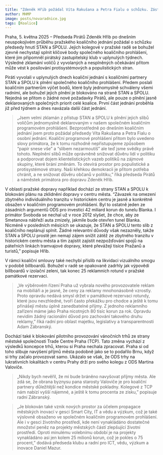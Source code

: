 ```yaml
---
title: "Zdeněk Hřib požádal Víta Rakušana a Petra Fialu o schůzku. Zástupci STAN a SPOLU v Praze blokují plnění programových slibů"
author: MHMP
image: posts/novaradnice.jpg
tags: [Koalice]
---
```


Praha, 5. května 2025 –⁠⁠⁠⁠⁠⁠ Předseda Pirátů Zdeněk Hřib po dnešním neuspokojivém průběhu pražského koaličního jednání požádal o schůzku předsedy hnutí STAN a SPOLU. Jejich kolegové v pražské radě se bohužel zjevně nechystají splnit klíčové body společného koaličního prohlášení, které jim připomněl pirátský zastupitelský klub v uplynulých týdnech. Výsledné zklamání voličů z vyvolaných a nesplněných očekávání přitom může vést k posilování protisystémových a populistických stran.

Piráti vyvolali v uplynulých dnech koaliční jednání s koaličními partnery STAN a SPOLU k plnění společného koaličního prohlášení. Předem poslali koaličním partnerům výčet bodů, které byly jednomyslně schváleny všemi radními, ale bohužel jejich plnění je blokováno na straně STAN a SPOLU. Nejedná se přitom o žádné nové požadavky Pirátů, ale pouze o plnění jasně deklarovaných společných priorit celé koalice. První část jednání proběhla již před týdnem a dnes navázala další část jednání.

> „Jsem velmi zklamán z přístup STAN a SPOLU k plnění jejich slibů voličům jednomyslně deklarovaným v našem společném koaličním programovém prohlášení. Bezprostředně po dnešním koaličním jednání jsem proto požádal předsedy Víta Rakušana a Petra Fialu o osobní jednání. Koaliční programové prohlášení přitom bylo uvedeno slovy primátora, že k tomu rozhodně nepřistupujeme způsobem “papír snese vše” a “slibem nezarmoutíš” ale teď jsme svědky právě tohoto. Neplnění slibů může oprávněně snižovat důvěru lidí v politiku a podporovat dojem klientelistických vazeb politiků na zájmové skupiny, které brání změnám. To otevírá prostor pro populistické a protisystémové strany. Naši křehkou demokracii je přitom potřeba chránit, a ne snižovat důvěru občanů v politiku,” říká předseda Pirátů a náměstek primátora pro dopravu Zdeněk Hřib.

V oblasti pražské dopravy například dochází ze strany STAN a SPOLU k blokování plánu na zklidnění dopravy v centru města. “Závazek na omezení zbytného individuálního tranzitu v historickém centru je jasně a konkrétně obsažen v koaličním programovém prohlášení. Byl to ostatně jeden ze zásadních argumentů ODS pro investici 42 miliard korun do tunelu Blanka. I primátor Svoboda se nechal už v roce 2012 slyšet, že chce, aby ze Smetanova nábřeží auta zmizely, jakmile bude otevřen tunel Blanka. Nicméně v posledních měsících se ukazuje, že STAN a SPOLU tento slib z koaličního neplánují splnit. Žádné relevantní důvody však nezazněly, takže STAN a SPOLU prostě jen nemají zájem snížit zátěž ze zbytného tranzitu v historickém centru města a tím zajistit zajistit nezpožďování spojů na páteřních linkách tramvajové dopravy, které převážejí tisíce Pražanů a turistů,” popisuje Hřib.

V rámci koaliční smlouvy také nechybí příslib na likvidaci vizuálního smogu v podobě billboardů. Bohužel v radě se opakovaně zadrhly jak výpovědi billboardů v izolační zeleni, tak konec 25 reklamních rotund v pražské památkové rezervaci.

> „Ve výběrovém řízení Praha už vybrala nového provozovatele reklam na mobiliáři a je jasné, že ceny za reklamy mnohonásobně vzrostly. Proto opravdu nedává smysl držet v památkové rezervaci rotundy, které jsou nevzhledné, tvoří často překážku pro chodce a ještě k tomu přinášejí městu úplně zanedbatelné příjmy. Z jednoho reklamního zařízení máme jako Praha nicotných 80 tisíc korun za rok. Opravdu nevidím žádný racionální důvod pro zachování takového druhu reklamy,” říká radní pro oblast majetku, legislativy a transparentnosti Adam Zábranský.

Dochází také k blokování pilotního provozování vánočních trhů ze strany městské společnosti Trade Centre Praha (TCP). Tato změna vychází z výsledků koncepce trhů, kterou si Praha nechala zpracovat. Praha si od toho slibuje navýšení příjmů města podobně jako se to podařilo Brnu, když si trhy začalo provozovat samo. Ukázalo se však, že ODS trhy na lukrativních lokalitách v centru Prahy drží pro svého kolegu z ODS Martina Valoviče. 

> „Nikdy bych nevěřil, že mi bude bráněno navyšovat příjmy města. Ale zdá se, že obrana byznysu pana starosty Valoviče je pro koaliční partnery důležitější než kondice městské pokladny. Kolegové z TCP nám nabízí vyšší nájemné, a ještě k tomu procenta ze zisku,” popisuje radní Zábranský.

> „Je blokován také vznik nových prostor za účelem propagace městských inovací v gesci Smart City, IT a vědu a výzkum, což je také výslovně obsaženo ve společném koaličním programovém prohlášení. Ale i v gesci životního prostředí, kde není vynakládáno dostatečné množství peněz na projekty městských částí zlepšující životní prostředí. Oproti minulému volebnímu období je na projekty vynakládáno asi jen kolem 25 milionů korun, což je pokles o 75 procent,” dodává předseda klubu a radní pro ICT, vědu, výzkum a inovace Daniel Mazur.
